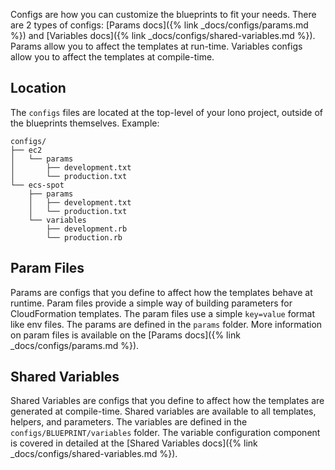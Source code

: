 Configs are how you can customize the blueprints to fit your needs.  There are 2 types of configs: [Params docs]({% link _docs/configs/params.md %}) and [Variables docs]({% link _docs/configs/shared-variables.md %}). Params allow you to affect the templates at run-time. Variables configs allow you to affect the templates at compile-time.

## Location

The `configs` files are located at the top-level of your lono project, outside of the blueprints themselves.  Example:

    configs/
    ├── ec2
    │   └── params
    │       ├── development.txt
    │       └── production.txt
    └── ecs-spot
        ├── params
        │   ├── development.txt
        │   └── production.txt
        └── variables
            ├── development.rb
            └── production.rb

## Param Files

Params are configs that you define to affect how the templates behave at runtime.  Param files provide a simple way of building parameters for CloudFormation templates. The param files use a simple `key=value` format like env files. The params are defined in the `params` folder.  More information on param files is available on the [Params docs]({% link _docs/configs/params.md %}).

## Shared Variables

Shared Variables are configs that you define to affect how the templates are generated at compile-time.  Shared variables are available to all templates, helpers, and parameters.  The variables are defined in the `configs/BLUEPRINT/variables` folder.  The variable configuration component is covered in detailed at the [Shared Variables docs]({% link _docs/configs/shared-variables.md %}).
